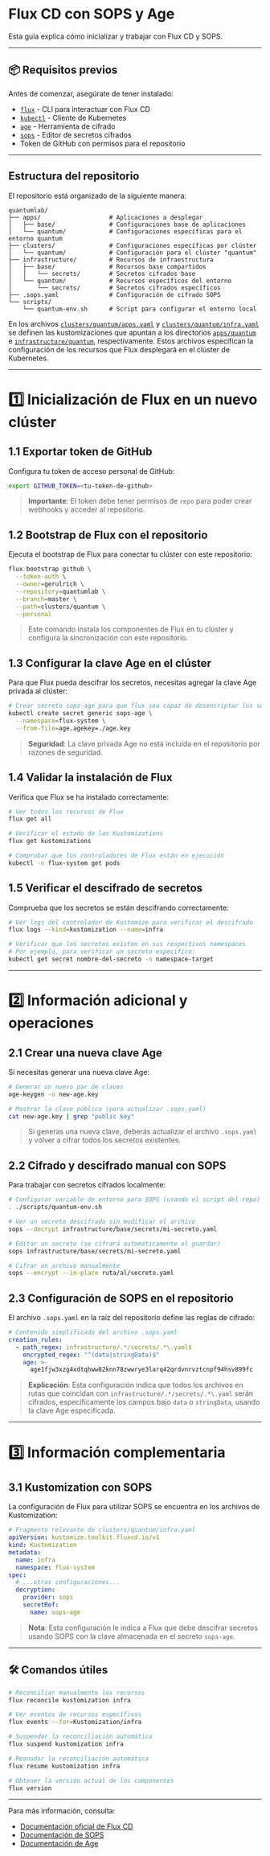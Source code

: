 # Flux CD con SOPS y Age

Esta guía explica cómo inicializar y trabajar con Flux CD y SOPS.

---

## 📦 Requisitos previos

Antes de comenzar, asegúrate de tener instalado:

- [`flux`](https://fluxcd.io/docs/installation/) - CLI para interactuar con Flux CD
- [`kubectl`](https://kubernetes.io/docs/tasks/tools/) - Cliente de Kubernetes
- [`age`](https://github.com/FiloSottile/age) - Herramienta de cifrado
- [`sops`](https://github.com/mozilla/sops) - Editor de secretos cifrados
- Token de GitHub con permisos para el repositorio

---

## Estructura del repositorio

El repositorio está organizado de la siguiente manera:

```
quantumlab/
├── apps/                   # Aplicaciones a desplegar
│   ├── base/               # Configuraciones base de aplicaciones
│   └── quantum/            # Configuraciones específicas para el entorno quantum
├── clusters/               # Configuraciones específicas por clúster
│   └── quantum/            # Configuración para el clúster "quantum"
├── infrastructure/         # Recursos de infraestructura
│   ├── base/               # Recursos base compartidos
│   │   └── secrets/        # Secretos cifrados base
│   └── quantum/            # Recursos específicos del entorno
│       └── secrets/        # Secretos cifrados específicos
├── .sops.yaml              # Configuración de cifrado SOPS
└── scripts/
    └── quantum-env.sh      # Script para configurar el entorno local
```

En los archivos [`clusters/quantum/apps.yaml`](../clusters/quantum/apps.yaml) y [`clusters/quantum/infra.yaml`](../clusters/quantum/infra.yaml) se definen las kustomizaciones que apuntan a los directorios [`apps/quantum`](../apps/quantum) e [`infrastructure/quantum`](../infrastructure/quantum), respectivamente. Estos archivos especifican la configuración de los recursos que Flux desplegará en el clúster de Kubernetes.

---

# 1️⃣ Inicialización de Flux en un nuevo clúster

## 1.1 Exportar token de GitHub

Configura tu token de acceso personal de GitHub:

```bash
export GITHUB_TOKEN=<tu-token-de-github>
```

> **Importante**: El token debe tener permisos de `repo` para poder crear webhooks y acceder al repositorio.

## 1.2 Bootstrap de Flux con el repositorio

Ejecuta el bootstrap de Flux para conectar tu clúster con este repositorio:

```bash
flux bootstrap github \
  --token-auth \
  --owner=gerulrich \
  --repository=quantumlab \
  --branch=master \
  --path=clusters/quantum \
  --personal
```

> Este comando instala los componentes de Flux en tu clúster y configura la sincronización con este repositorio.

## 1.3 Configurar la clave Age en el clúster

Para que Flux pueda descifrar los secretos, necesitas agregar la clave Age privada al clúster:

```bash
# Crear secreto sops-age para que flux sea capaz de desencriptar los secretos
kubectl create secret generic sops-age \
  --namespace=flux-system \
  --from-file=age.agekey=./age.key
```

> **Seguridad**: La clave privada Age no está incluida en el repositorio por razones de seguridad.

## 1.4 Validar la instalación de Flux

Verifica que Flux se ha instalado correctamente:

```bash
# Ver todos los recursos de Flux
flux get all

# Verificar el estado de las Kustomizations
flux get kustomizations

# Comprobar que los controladores de Flux están en ejecución
kubectl -n flux-system get pods
```

## 1.5 Verificar el descifrado de secretos

Comprueba que los secretos se están descifrando correctamente:

```bash
# Ver logs del controlador de Kustomize para verificar el descifrado
flux logs --kind=kustomization --name=infra

# Verificar que los secretos existen en sus respectivos namespaces
# Por ejemplo, para verificar un secreto específico:
kubectl get secret nombre-del-secreto -n namespace-target
```

---

# 2️⃣ Información adicional y operaciones

## 2.1 Crear una nueva clave Age

Si necesitas generar una nueva clave Age:

```bash
# Generar un nuevo par de claves
age-keygen -o new-age.key

# Mostrar la clave pública (para actualizar .sops.yaml)
cat new-age.key | grep "public key"
```

> Si generas una nueva clave, deberás actualizar el archivo `.sops.yaml` y volver a cifrar todos los secretos existentes.

## 2.2 Cifrado y descifrado manual con SOPS

Para trabajar con secretos cifrados localmente:

```bash
# Configurar variable de entorno para SOPS (usando el script del repo)
. ./scripts/quantum-env.sh

# Ver un secreto descifrado sin modificar el archivo
sops --decrypt infrastructure/base/secrets/mi-secreto.yaml

# Editar un secreto (se cifrará automáticamente al guardar)
sops infrastructure/base/secrets/mi-secreto.yaml

# Cifrar un archivo manualmente
sops --encrypt --in-place ruta/al/secreto.yaml
```

## 2.3 Configuración de SOPS en el repositorio

El archivo `.sops.yaml` en la raíz del repositorio define las reglas de cifrado:

```yaml
# Contenido simplificado del archivo .sops.yaml
creation_rules:
  - path_regex: infrastructure/.*/secrets/.*\.yaml$
    encrypted_regex: "^(data|stringData)$"
    age: >-
      age1fjw3xzg4xdtqhww82knn78zwwrye3larq42qrdvnrvztcnpf94hsv899fc
```

> **Explicación**: Esta configuración indica que todos los archivos en rutas que coincidan con `infrastructure/.*/secrets/.*\.yaml` serán cifrados, específicamente los campos bajo `data` o `stringData`, usando la clave Age especificada.

---

# 3️⃣ Información complementaria

## 3.1 Kustomization con SOPS

La configuración de Flux para utilizar SOPS se encuentra en los archivos de Kustomization:

```yaml
# Fragmento relevante de clusters/quantum/infra.yaml
apiVersion: kustomize.toolkit.fluxcd.io/v1
kind: Kustomization
metadata:
  name: infra
  namespace: flux-system
spec:
  # ...otras configuraciones...
  decryption:
    provider: sops
    secretRef:
      name: sops-age
```

> **Nota**: Esta configuración le indica a Flux que debe descifrar secretos usando SOPS con la clave almacenada en el secreto `sops-age`.

---

## 🛠 Comandos útiles

```bash
# Reconciliar manualmente los recursos
flux reconcile kustomization infra

# Ver eventos de recursos específicos
flux events --for=Kustomization/infra

# Suspender la reconciliación automática
flux suspend kustomization infra

# Reanudar la reconciliación automática
flux resume kustomization infra

# Obtener la versión actual de los componentes
flux version
```

---

Para más información, consulta:
- [Documentación oficial de Flux CD](https://fluxcd.io/flux/)
- [Documentación de SOPS](https://github.com/mozilla/sops)
- [Documentación de Age](https://github.com/FiloSottile/age)